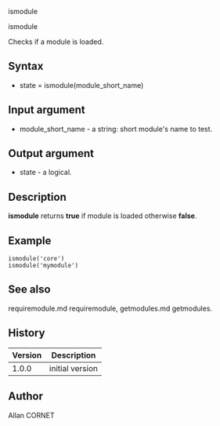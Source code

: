 



ismodule


ismodule

Checks if a module is loaded.

## Syntax

- state = ismodule(module_short_name)

## Input argument

 - module_short_name - a string: short module's name to test.

## Output argument

 - state - a logical.

## Description


  <p><b>ismodule</b> returns <b>true</b> if module is loaded otherwise <b>false</b>.</p>


## Example

```Nelson
ismodule('core')
ismodule('mymodule')
```

## See also

requiremodule.md requiremodule, getmodules.md getmodules.
## History

|Version|Description|
|------|------|
|1.0.0|initial version|


## Author

Allan CORNET



